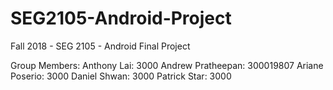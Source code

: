 # SEG2105-Android-Project
Fall 2018 - SEG 2105 - Android Final Project

Group Members:
Anthony Lai:        3000
Andrew Pratheepan:  300019807
Ariane Poserio:     3000
Daniel Shwan:       3000
Patrick Star:       3000

